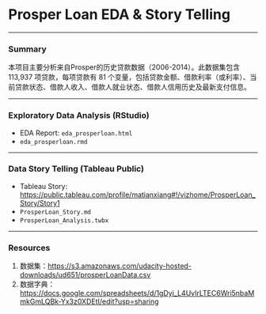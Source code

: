 
# Prosper Loan EDA & Story Telling

-----

### Summary
本项目主要分析来自Prosper的历史贷款数据（2006-2014）。此数据集包含 113,937 项贷款，每项贷款有 81 个变量，包括贷款⾦额、借款利率（或利率）、当前贷款状态、借款⼈收⼊、借款⼈就业状态、借款⼈信⽤历史及最新⽀付信息。

-----

### Exploratory Data Analysis (RStudio)
* EDA Report: `eda_prosperloan.html`
* `eda_prosperloan.rmd`

-----

### Data Story Telling (Tableau Public)
* Tableau Story: https://public.tableau.com/profile/matianxiang#!/vizhome/ProsperLoan_Story/Story1
* `ProsperLoan_Story.md`
* `ProsperLoan_Analysis.twbx`

-----

### Resources
1. 数据集：https://s3.amazonaws.com/udacity-hosted-downloads/ud651/prosperLoanData.csv
2. 数据字典：https://docs.google.com/spreadsheets/d/1gDyi_L4UvIrLTEC6Wri5nbaMmkGmLQBk-Yx3z0XDEtI/edit?usp=sharing
